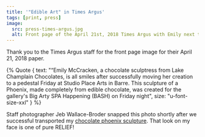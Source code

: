 ```yaml
---
title: '"Edible Art" in Times Argus'
tags: [print, press]
image:
  src: press-times-argus.jpg
  alt: Front page of the April 21st, 2018 Times Argus with Emily next to her chocolate phoneix sculpture in the Studio Arts Place gallery.
---
```


Thank you to the Times Argus staff for the front page image for their April 21, 2018 paper.

{% Quote {
    text: "&ldquo;Emily McCracken, a chocolate sculptress from Lake Champlain Chocolates, is all smiles after successfully moving her creation to a pedestal Friday at Studio Place Arts in Barre. This sculpture of a Phoenix, made completely from edible chocolate, was created for the gallery's Big Arty SPA Happening (BASH) on Friday night",
    size: "u-font-size-xxl"
} %}

Staff photographer Jeb Wallace-Broder snapped this photo shortly after we successful transported my [chocolate phoenix sculpture](/sculptures/phoenix/). That look on my face is one of pure RELIEF! 